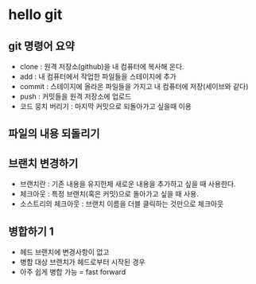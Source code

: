 # hello git

## git 명령어 요약

- clone : 원격 저장소(github)을 내 컴퓨터에 복사해 온다.
- add : 내 컴퓨터에서 작업한 파일들을 스테이지에 추가
- commit : 스테이지에 올라온 파일들을 가지고 내 컴퓨터에 저장(세이브와 같다)
- push : 커밋들을 원격 저장소에 업로드
- 코드 뭉치 버리기 : 마지막 커밋으로 되돌아가고 싶을때 이용


## 파일의 내용 되돌리기


## 브랜치 변경하기

- 브랜치란 : 기존 내용을 유지한체 새로운 내용을 추가하고 싶을 때 사용한다.
- 체크아웃 : 특정 브랜치(혹은 커밋)으로 돌아가고 싶을 때 사용.
- 소스트리의 체크아웃 : 브랜치 이름을 더블 클릭하는 것만으로 체크아웃

## 병합하기 1
- 헤드 브랜치에 변경사항이 없고
- 병합 대상 브랜치가 헤드로부터 시작된 경우
- 아주 쉽게 병합 가능 = fast forward